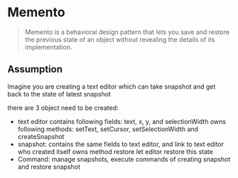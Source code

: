 # Memento

> Memento is a behavioral design pattern that lets you save and restore the previous state of an object without revealing the details of its implementation.

## Assumption
Imagine  you are creating a text editor which can take snapshot and get back to the state of latest snapshot

there are 3 object need to be created:
* text editor
    contains following fields: text, x, y, and selectionWidth
    owns following methods: setText, setCursor, setSelectionWidth and createSnapshot
* snapshot:
    contains the same fields to text editor, and link to text editor who created itself
    owns method restore let editor restore this state
* Command:
    manage snapshots, execute commands of creating snapshot and restore snapshot